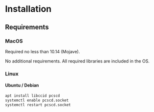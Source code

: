 # Installation

## Requirements

### MacOS

Required no less than 10.14 (Mojave).

No additional requirements. All required libraries are included in the OS.

### Linux

#### Ubuntu / Debian

```bash
apt install libccid pcscd
systemctl enable pcscd.socket
systemctl restart pcscd.socket
```
